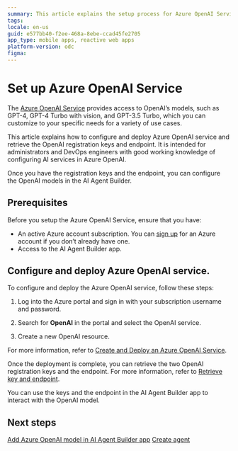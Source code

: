 ```yaml
---
summary: This article explains the setup process for Azure OpenAI Service and its integration with AI Agent Builder.
tags:
locale: en-us
guid: e577bb40-f2ee-468a-8ebe-ccad45fe2705
app_type: mobile apps, reactive web apps
platform-version: odc
figma:
---
```

# Set up Azure OpenAI Service

The [Azure OpenAI Service](https://learn.microsoft.com/en-us/azure/ai-services/openai/) provides access to OpenAI’s models, such as GPT-4, GPT-4 Turbo with vision, and GPT-3.5 Turbo, which you can customize to your specific needs for a variety of use cases. 

This article explains how to configure and deploy Azure OpenAI service and retrieve the OpenAI registration keys and endpoint. It is intended for administrators and DevOps engineers with good working knowledge of configuring AI services in Azure OpenAI.

Once you have the registration keys and the endpoint, you can configure the OpenAI models in the AI Agent Builder. 

## Prerequisites

Before you setup the Azure OpenAI Service, ensure that you have:

* An active Azure account subscription. You can [sign up](https://azure.microsoft.com/en-us/free/) for an Azure account if you don’t already have one.
* Access to the AI Agent Builder app.

## Configure and deploy Azure OpenAI service.

To configure and deploy the Azure OpenAI service, follow these steps:

1. Log into the Azure portal and sign in with your subscription username and password.

1. Search for **OpenAI** in the portal and select the OpenAI service.

1. Create a new OpenAI resource. 

For more information, refer to [Create and Deploy an Azure OpenAI Service](https://learn.microsoft.com/en-us/azure/ai-services/openai/how-to/create-resource?pivots=web-portal). 

Once the deployment is complete, you can retrieve the two OpenAI registration keys and the endpoint. For more information, refer to [Retrieve key and endpoint](https://learn.microsoft.com/en-us/azure/ai-services/openai/quickstart?tabs=command-line%2Cpython&pivots=programming-language-python). 

You can use the keys and the endpoint in the AI Agent Builder app to interact with the OpenAI model.

## 	Next steps

[Add Azure OpenAI model in AI Agent Builder app](./add-azure-model-to-aibuilder.md)
[Create agent](../create-agent.md)
